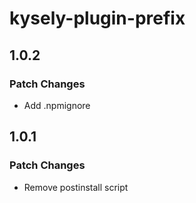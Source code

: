 # kysely-plugin-prefix

## 1.0.2

### Patch Changes

- Add .npmignore

## 1.0.1

### Patch Changes

- Remove postinstall script
